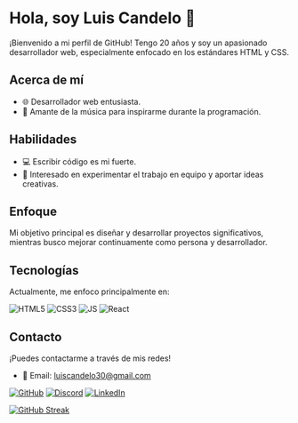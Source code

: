 # Hola, soy Luis Candelo 👋

¡Bienvenido a mi perfil de GitHub! Tengo 20 años y soy un apasionado desarrollador web, especialmente enfocado en los estándares HTML y CSS.

## Acerca de mí

- 🌐 Desarrollador web entusiasta.
- 🎵 Amante de la música para inspirarme durante la programación.

## Habilidades

- 💻 Escribir código es mi fuerte.
- 🤝 Interesado en experimentar el trabajo en equipo y aportar ideas creativas.

## Enfoque

Mi objetivo principal es diseñar y desarrollar proyectos significativos, mientras busco mejorar continuamente como persona y desarrollador.

## Tecnologías

Actualmente, me enfoco principalmente en:

![HTML5](https://img.shields.io/badge/HTML5-E34F26?style=for-the-badge&logo=html5&logoColor=white) ![CSS3](https://img.shields.io/badge/CSS3-1572B6?style=for-the-badge&logo=css3&logoColor=white) ![JS](https://img.shields.io/badge/JS-F7DF1E?style=for-the-badge&logo=javascript&logoColor=black)
![React](https://img.shields.io/badge/React-61DAFB?style=for-the-badge&logo=react&logoColor=white) 
## Contacto

¡Puedes contactarme a través de mis redes!

- 📧 Email: [luiscandelo30@gmail.com](mailto:luiscandelo30@gmail.com)
  
[![GitHub](https://img.shields.io/badge/-GitHub-181717?style=flat&logo=GitHub&logoColor=white)](https://github.com/Candelo30) [![Discord](https://img.shields.io/badge/-Discord-7289DA?style=flat&logo=Discord&logoColor=white)](https://discord.com/users/933515593863295067)
[![LinkedIn](https://img.shields.io/badge/-LinkedIn-blue?style=flat&logo=Linkedin&logoColor=white)](https://www.linkedin.com/in/luis-eduardo-c-6015131ab/)

[![GitHub Streak](https://streak-stats.demolab.com?user=Candelo30&theme=dark&hide_border=true&locale=es&date_format=M%20j%5B%2C%20Y%5D)](https://git.io/streak-stats)
